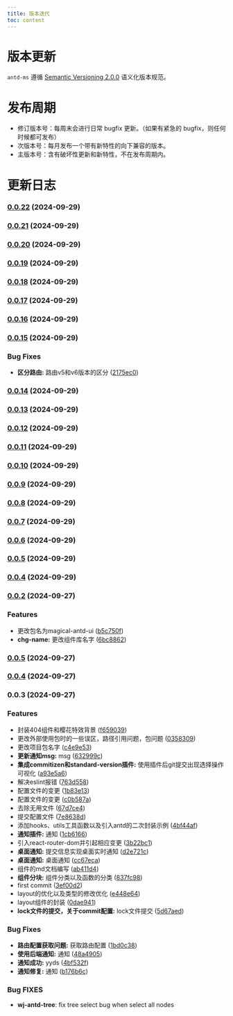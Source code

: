 ```yaml
---
title: 版本迭代
toc: content
---
```


# 版本更新

`antd-ms` 遵循 [Semantic Versioning 2.0.0](/guide/standard#版本号规范) 语义化版本规范。

# 发布周期

- 修订版本号：每周末会进行日常 bugfix 更新。（如果有紧急的 bugfix，则任何时候都可发布）
- 次版本号：每月发布一个带有新特性的向下兼容的版本。
- 主版本号：含有破坏性更新和新特性，不在发布周期内。

# 更新日志


### [0.0.22](https://github.com/wwLoveWj/dumi-antd/compare/v0.0.21...v0.0.22) (2024-09-29)

### [0.0.21](https://github.com/wwLoveWj/dumi-antd/compare/v0.0.20...v0.0.21) (2024-09-29)

### [0.0.20](https://github.com/wwLoveWj/dumi-antd/compare/v0.0.19...v0.0.20) (2024-09-29)

### [0.0.19](https://github.com/wwLoveWj/dumi-antd/compare/v0.0.18...v0.0.19) (2024-09-29)

### [0.0.18](https://github.com/wwLoveWj/dumi-antd/compare/v0.0.17...v0.0.18) (2024-09-29)

### [0.0.17](https://github.com/wwLoveWj/dumi-antd/compare/v0.0.16...v0.0.17) (2024-09-29)

### [0.0.16](https://github.com/wwLoveWj/dumi-antd/compare/v0.0.15...v0.0.16) (2024-09-29)

### [0.0.15](https://github.com/wwLoveWj/dumi-antd/compare/v0.0.14...v0.0.15) (2024-09-29)


### Bug Fixes

* **区分路由:** 路由v5和v6版本的区分 ([2175ec0](https://github.com/wwLoveWj/dumi-antd/commit/2175ec0274bb3dd1b78eba33038995cae2efc0fe))

### [0.0.14](https://github.com/wwLoveWj/dumi-antd/compare/v0.0.13...v0.0.14) (2024-09-29)

### [0.0.13](https://github.com/wwLoveWj/dumi-antd/compare/v0.0.12...v0.0.13) (2024-09-29)

### [0.0.12](https://github.com/wwLoveWj/dumi-antd/compare/v0.0.11...v0.0.12) (2024-09-29)

### [0.0.11](https://github.com/wwLoveWj/dumi-antd/compare/v0.0.10...v0.0.11) (2024-09-29)

### [0.0.10](https://github.com/wwLoveWj/dumi-antd/compare/v0.0.9...v0.0.10) (2024-09-29)

### [0.0.9](https://github.com/wwLoveWj/dumi-antd/compare/v0.0.8...v0.0.9) (2024-09-29)

### [0.0.8](https://github.com/wwLoveWj/dumi-antd/compare/v0.0.7...v0.0.8) (2024-09-29)

### [0.0.7](https://github.com/wwLoveWj/dumi-antd/compare/v0.0.6...v0.0.7) (2024-09-29)

### [0.0.6](https://github.com/wwLoveWj/dumi-antd/compare/v0.0.2...v0.0.6) (2024-09-29)

### [0.0.5](https://github.com/wwLoveWj/dumi-antd/compare/v0.0.2...v0.0.5) (2024-09-29)

### [0.0.4](https://github.com/wwLoveWj/dumi-antd/compare/v0.0.2...v0.0.4) (2024-09-29)

### [0.0.2](https://github.com/wwLoveWj/dumi-antd/compare/v0.0.5...v0.0.2) (2024-09-27)


### Features

* 更改包名为magical-antd-ui ([b5c750f](https://github.com/wwLoveWj/dumi-antd/commit/b5c750f6965d5194938f95039d2ddcbf137598e1))
* **chg-name:** 更改组件库名字 ([6bc8862](https://github.com/wwLoveWj/dumi-antd/commit/6bc8862b85f31d6f5877762e622ecd146eb103a9))

### [0.0.5](https://github.com/wwLoveWj/dumi-antd/compare/v0.0.4...v0.0.5) (2024-09-27)

### [0.0.4](https://github.com/wwLoveWj/dumi-antd/compare/v0.0.3...v0.0.4) (2024-09-27)

### 0.0.3 (2024-09-27)


### Features

* 封装404组件和樱花特效背景 ([f659039](https://github.com/wwLoveWj/dumi-antd/commit/f659039163ae8318c5ba57e57dfdd692776f4859))
* 更改外部使用包时的一些误区，路径引用问题，包问题 ([0358309](https://github.com/wwLoveWj/dumi-antd/commit/03583095231f47bd2d87507129d904546e602e18))
* 更改项目包名字 ([c4e9e53](https://github.com/wwLoveWj/dumi-antd/commit/c4e9e53dd8aaff02969dcea3c7a54ae83878174d))
* **更新通知msg:** msg ([632999c](https://github.com/wwLoveWj/dumi-antd/commit/632999c750fb26c8ba1a84eccf54a6911af054c1))
* **集成commitizen和standard-version插件:** 使用插件后git提交出现选择操作可视化 ([a93e5a6](https://github.com/wwLoveWj/dumi-antd/commit/a93e5a6c19d073ad6875f57cdfeed51de905f7b9))
* 解决eslint报错 ([763d558](https://github.com/wwLoveWj/dumi-antd/commit/763d558333b8634c3af017a68207c4f779f25c67))
* 配置文件的变更 ([1b83e13](https://github.com/wwLoveWj/dumi-antd/commit/1b83e13e9703827dfeb5f19c465dbc930ed6747e))
* 配置文件的变更 ([c0b587a](https://github.com/wwLoveWj/dumi-antd/commit/c0b587ab0cf73c5a0efd92b4726d9b8de7e60050))
* 去除无用文件 ([67d7ce4](https://github.com/wwLoveWj/dumi-antd/commit/67d7ce4a82ef07214bc9836a070d25a978f6387e))
* 提交配置文件 ([7e8638d](https://github.com/wwLoveWj/dumi-antd/commit/7e8638d5cc646dcd584c1566ca7a8e871b372b58))
* 添加hooks、utils工具函数以及引入antd的二次封装示例 ([4bf44af](https://github.com/wwLoveWj/dumi-antd/commit/4bf44af073a0207d4540a2767134129e8a20a25b))
* **通知插件:** 通知 ([1cb6166](https://github.com/wwLoveWj/dumi-antd/commit/1cb6166060cac92aaf0ff017d0eb86607336f866))
* 引入react-router-dom并引起相应变更 ([3b22bc1](https://github.com/wwLoveWj/dumi-antd/commit/3b22bc15d0d1ba56717a63dcf6abb1bb8cc3318d))
* **桌面通知:** 提交信息实现桌面实时通知 ([d2e721c](https://github.com/wwLoveWj/dumi-antd/commit/d2e721c2a7ed50216647b1a91d43fe2d876ea952))
* **桌面通知:** 桌面通知 ([cc67eca](https://github.com/wwLoveWj/dumi-antd/commit/cc67eca74bcc8524030502bea916ae828c1fa7df))
* 组件的md文档编写 ([ab411d4](https://github.com/wwLoveWj/dumi-antd/commit/ab411d4af8ba68ca32f7cc0506aa6b36b723165f))
* **组件分块:** 组件分类以及函数的分类 ([837fc98](https://github.com/wwLoveWj/dumi-antd/commit/837fc988c288278f1d3a81b087534f55ba3d152a))
* first commit ([3ef00d2](https://github.com/wwLoveWj/dumi-antd/commit/3ef00d22803a8e10c068985d65bbbbda7e1e0c9e))
* layout的优化以及类型的修改优化 ([e448e64](https://github.com/wwLoveWj/dumi-antd/commit/e448e6441c86487e5c2eccfbb4fd8ed398562af1))
* layout组件的封装 ([0dae941](https://github.com/wwLoveWj/dumi-antd/commit/0dae941ec28508dbe96d0e61b7c97dd67e0d5f56))
* **lock文件的提交，关于commit配置:** lock文件提交 ([5d67aed](https://github.com/wwLoveWj/dumi-antd/commit/5d67aedb0cd96b28ca4786b4880e08ef908bc503))


### Bug Fixes

* **路由配置获取问题:** 获取路由配置 ([1bd0c38](https://github.com/wwLoveWj/dumi-antd/commit/1bd0c38bdffccddd9bf73b5a65791e37a6e74cbc))
* **使用后端通知:** 通知 ([48a4905](https://github.com/wwLoveWj/dumi-antd/commit/48a4905b2435da42c0bd94ee471122d8b8620ad3))
* **通知成功:** yyds ([4bf532f](https://github.com/wwLoveWj/dumi-antd/commit/4bf532fc0781509da4d807dee24ee1d7ea4b43af))
* **通知修复:** 通知 ([b176b6c](https://github.com/wwLoveWj/dumi-antd/commit/b176b6cbab126667c315cfc50925c29704e433f4))

### Bug FIXES

- **wj-antd-tree**: fix tree select bug when select all nodes
